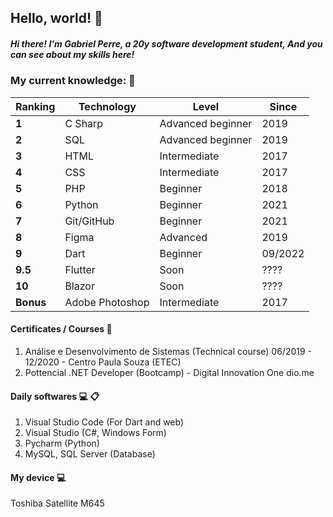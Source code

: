 ## Hello, world! 👋

##### Hi there! I'm Gabriel Perre, a 20y software development student, And you can see about my skills here!

### My current knowledge: :briefcase:	

| Ranking | Technology | Level | Since |
| --- | --- | --- | --- |
| **1** | C Sharp | Advanced beginner| 2019 |
| **2** | SQL | Advanced beginner | 2019 |
| **3** | HTML | Intermediate | 2017 |
| **4** | CSS | Intermediate | 2017 |
| **5** | PHP | Beginner | 2018 |
| **6** | Python | Beginner | 2021 |
| **7** | Git/GitHub | Beginner | 2021 |
| **8** | Figma | Advanced | 2019 |
| **9** | Dart | Beginner | 09/2022 |
| **9.5** | Flutter | Soon | ???? |
| **10** | Blazor | Soon | ???? |
| **Bonus** | Adobe Photoshop| Intermediate | 2017 |

#### Certificates / Courses :file_folder:	
  1. Análise e Desenvolvimento de Sistemas (Technical course) 06/2019 - 12/2020
    - Centro Paula Souza (ETEC)
  2. Pottencial .NET Developer (Bootcamp)
    - Digital Innovation One dio.me
    
#### Daily softwares :computer: :clipboard:	
  1. Visual Studio Code (For Dart and web)
  2. Visual Studio (C#, Windows Form)
  3. Pycharm (Python)
  4. MySQL, SQL Server (Database)
    
 #### My device :computer:
  Toshiba Satellite M645
